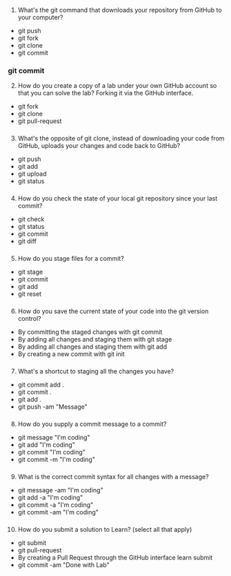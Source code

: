 1. What's the git command that downloads your repository from GitHub to your computer?

- git push
- git fork
- git clone
- git commit
### git commit

2. How do you create a copy of a lab under your own GitHub account so that you can solve the lab?
Forking it via the GitHub interface.
- git fork
- git clone
- git pull-request
###
3. What's the opposite of git clone, instead of downloading your code from GitHub, uploads your changes and code back to GitHub?

- git push
- git add
- git upload
- git status
###
4. How do you check the state of your local git repository since your last commit?

- git check
- git status
- git commit
- git diff
###
5. How do you stage files for a commit?

- git stage
- git commit
- git add
- git reset
###
6. How do you save the current state of your code into the git version control?

- By committing the staged changes with git commit
- By adding all changes and staging them with git stage
- By adding all changes and staging them with git add
- By creating a new commit with git init
###
7. What's a shortcut to staging all the changes you have?

- git commit add .
- git commit .
- git add .
- git push -am "Message"
###
8. How do you supply a commit message to a commit?

- git message "I'm coding"
- git add "I'm coding"
- git commit "I'm coding"
- git commit -m "I'm coding"
###
9. What is the correct commit syntax for all changes with a message?

- git message -am "I'm coding"
- git add -a "I'm coding"
- git commit -a "I'm coding"
- git commit -am "I'm coding"
###
10. How do you submit a solution to Learn? (select all that apply)

- git submit
- git pull-request
- By creating a Pull Request through the GitHub interface
learn submit
- git commit -am "Done with Lab"
###